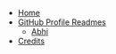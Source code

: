 <!-- docs/_sidebar.md -->

* [Home](/)
* [GitHub Profile Readmes](/readmes/README)
    * [Abhi](/readmes/abhisheknaiidu)
* [Credits](/)